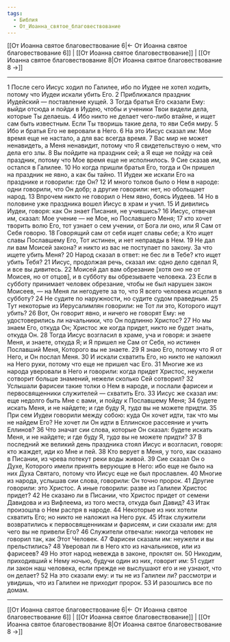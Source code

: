 ```yaml
---
tags:
  - Библия
  - От_Иоанна_святое_благовествование
---
```

[[От Иоанна святое благовествование 6|← От Иоанна святое благовествование 6]] | [[От Иоанна святое благовествование]] | [[От Иоанна святое благовествование 8|От Иоанна святое благовествование 8 →]]

---
1 После сего Иисус ходил по Галилее, ибо по Иудее не хотел ходить, потому что Иудеи искали убить Его.
2 Приближался праздник Иудейский — поставление кущей.
3 Тогда братья Его сказали Ему: выйди отсюда и пойди в Иудею, чтобы и ученики Твои видели дела, которые Ты делаешь.
4 Ибо никто не делает чего-либо втайне, и ищет сам быть известным. Если Ты творишь такие дела, то яви Себя миру.
5 Ибо и братья Его не веровали в Него.
6 На это Иисус сказал им: Мое время еще не настало, а для вас всегда время.
7 Вас мир не может ненавидеть, а Меня ненавидит, потому что Я свидетельствую о нем, что дела его злы.
8 Вы пойдите на праздник сей; а Я еще не пойду на сей праздник, потому что Мое время еще не исполнилось.
9 Сие сказав им, остался в Галилее.
10 Но когда пришли братья Его, тогда и Он пришел на праздник не явно, а как бы тайно.
11 Иудеи же искали Его на празднике и говорили: где Он?
12 И много толков было о Нем в народе: одни говорили, что Он добр; а другие говорили: нет, но обольщает народ.
13 Впрочем никто не говорил о Нем явно, боясь Иудеев.
14 Но в половине уже праздника вошел Иисус в храм и учил.
15 И дивились Иудеи, говоря: как Он знает Писания, не учившись?
16 Иисус, отвечая им, сказал: Мое учение — не Мое, но Пославшего Меня;
17 кто хочет творить волю Его, тот узнает о сем учении, от Бога ли оно, или Я Сам от Себя говорю.
18 Говорящий сам от себя ищет славы себе; а Кто ищет славы Пославшему Его, Тот истинен, и нет неправды в Нем.
19 Не дал ли вам Моисей закона? и никто из вас не поступает по закону. За что ищете убить Меня?
20 Народ сказал в ответ: не бес ли в Тебе? кто ищет убить Тебя?
21 Иисус, продолжая речь, сказал им: одно дело сделал Я, и все вы дивитесь.
22 Моисей дал вам обрезание [хотя оно не от Моисея, но от отцов], и в субботу вы обрезываете человека.
23 Если в субботу принимает человек обрезание, чтобы не был нарушен закон Моисеев, — на Меня ли негодуете за то, что Я всего человека исцелил в субботу?
24 Не судите по наружности, но судите судом праведным.
25 Тут некоторые из Иерусалимлян говорили: не Тот ли это, Которого ищут убить?
26 Вот, Он говорит явно, и ничего не говорят Ему: не удостоверились ли начальники, что Он подлинно Христос?
27 Но мы знаем Его, откуда Он; Христос же когда придет, никто не будет знать, откуда Он.
28 Тогда Иисус возгласил в храме, уча и говоря: и знаете Меня, и знаете, откуда Я; и Я пришел не Сам от Себя, но истинен Пославший Меня, Которого вы не знаете.
29 Я знаю Его, потому что Я от Него, и Он послал Меня.
30 И искали схватить Его, но никто не наложил на Него руки, потому что еще не пришел час Его.
31 Многие же из народа уверовали в Него и говорили: когда придет Христос, неужели сотворит больше знамений, нежели сколько Сей сотворил?
32 Услышали фарисеи такие толки о Нем в народе, и послали фарисеи и первосвященники служителей — схватить Его.
33 Иисус же сказал им: еще недолго быть Мне с вами, и пойду к Пославшему Меня;
34 будете искать Меня, и не найдете; и где буду Я, <I>туда</I> вы не можете придти.
35 При сем Иудеи говорили между собою: куда Он хочет идти, так что мы не найдем Его? Не хочет ли Он идти в Еллинское рассеяние и учить Еллинов?
36 Что значат сии слова, которые Он сказал: будете искать Меня, и не найдете; и где буду Я, <I>туда</I> вы не можете придти?
37 В последний же великий день праздника стоял Иисус и возгласил, говоря: кто жаждет, иди ко Мне и пей.
38 Кто верует в Меня, у того, как сказано в Писании, из чрева потекут реки воды живой.
39 Сие сказал Он о Духе, Которого имели принять верующие в Него: ибо еще не было на них Духа Святаго, потому что Иисус еще не был прославлен.
40 Многие из народа, услышав сии слова, говорили: Он точно пророк.
41 Другие говорили: это Христос. А иные говорили: разве из Галилеи Христос придет?
42 Не сказано ли в Писании, что Христос придет от семени Давидова и из Вифлеема, из того места, откуда был Давид?
43 Итак произошла о Нем распря в народе.
44 Некоторые из них хотели схватить Его; но никто не наложил на Него рук.
45 Итак служители возвратились к первосвященникам и фарисеям, и сии сказали им: для чего вы не привели Его?
46 Служители отвечали: никогда человек не говорил так, как Этот Человек.
47 Фарисеи сказали им: неужели и вы прельстились?
48 Уверовал ли в Него кто из начальников, или из фарисеев?
49 Но этот народ невежда в законе, проклят он.
50 Никодим, приходивший к Нему ночью, будучи один из них, говорит им:
51 судит ли закон наш человека, если прежде не выслушают его и не узнают, что он делает?
52 На это сказали ему: и ты не из Галилеи ли? рассмотри и увидишь, что из Галилеи не приходит пророк.
53 И разошлись все по домам.

---
[[От Иоанна святое благовествование 6|← От Иоанна святое благовествование 6]] | [[От Иоанна святое благовествование]] | [[От Иоанна святое благовествование 8|От Иоанна святое благовествование 8 →]]